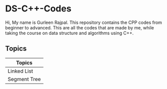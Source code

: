 # DS-C++-Codes
Hi, My name is Gurleen Rajpal. This repository contains the CPP codes from beginner to advanced. This are all the codes that are made by me, while taking the course on data structure and algorithms using C++. 
## Topics
| Topics | 
| ------ | 
| Linked List | 
|Segment Tree|
